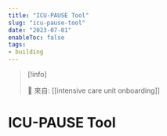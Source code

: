 ```yaml
---
title: "ICU-PAUSE Tool"
slug: "icu-pause-tool"
date: "2023-07-01"
enableToc: false
tags:
- building
---
```


> [!info]
>
> 🌱 來自: [[intensive care unit onboarding]]

# ICU-PAUSE Tool


